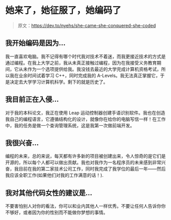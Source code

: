# 她来了，她征服了，她编码了

> 原文：<https://dev.to/nyehs/she-came-she-conquered-she-coded>

## 我开始编码是因为...

我一直喜欢电脑。我不记得有哪个时代我对技术不着迷，而我更接近技术的方式是通过编程。在我上大学之前，我从未真正接触过编程，因为在我接受义务教育期间，它从未作为一个选项提供给我。我没钱去最近的大学完成计算机资格考试，所以我在业余时间试着学习 C++，同时完成我的 A-Levels。我无法真正掌握它，于是决定去大学学习计算机科学。剩下的就是历史了。

## 我目前正在入侵...

对于我的本科论文，我正在使用 Leap 运动控制器创建手语识别软件。我也在创造我自己的编程语言，它遵循结构化的设计，就像你在给你的电脑写信一样！在工作中，我的任务是做一个查询管理系统，这是我第一次做前端开发。

## 我很兴奋...

编程的未来，总的来说，每天都有许多新的项目被创建出来，令人惊奇的是它们是开源的，所以每个人都可以做出贡献。我也对我作为一名程序员的未来感到非常兴奋，我目前在我的第二家技术公司工作，同时我完成了我学位的最后一年——然后我应该全职工作(如果他们对我的工作满意的话！).

## 我对其他代码女性的建议是...

不要害怕别人对你的看法，你可以和业内其他人一样优秀。不要让任何人告诉你你不够好，或者因为你的性别而不能做你梦想的事情。
